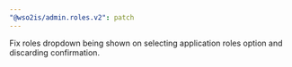 ```yaml
---
"@wso2is/admin.roles.v2": patch
---
```


Fix roles dropdown being shown on selecting application roles option and discarding confirmation.
